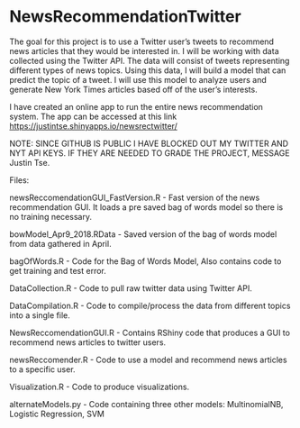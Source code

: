 # NewsRecommendationTwitter
The goal for this project is to use a Twitter user’s tweets to recommend news articles that they would be interested in. I will be working with data collected using the Twitter API. The data will consist of tweets representing different types of news topics. Using this data, I will build a model that can predict the topic of a tweet. I will use this model to analyze users and generate New York Times articles based off of the user’s interests.  

I have created an online app to run the entire news recommendation system. The app can be accessed at this link
https://justintse.shinyapps.io/newsrectwitter/

NOTE: SINCE GITHUB IS PUBLIC I HAVE BLOCKED OUT MY TWITTER AND NYT API KEYS. IF THEY ARE NEEDED TO GRADE THE PROJECT, MESSAGE Justin Tse. 

Files: 

newsReccomendationGUI_FastVersion.R - Fast version of the news recommendation GUI. It loads a pre saved bag of words model so there is no training necessary. 

bowModel_Apr9_2018.RData - Saved version of the bag of words model from data gathered in April. 

bagOfWords.R - Code for the Bag of Words Model, Also contains code to get training and test error.

DataCollection.R - Code to pull raw twitter data using Twitter API.

DataCompilation.R - Code to compile/process the data from different topics into a single file. 

NewsReccomendationGUI.R - Contains RShiny code that produces a GUI to recommend news articles to twitter users.

newsReccomender.R - Code to use a model and recommend news articles to a specific user.

Visualization.R - Code to produce visualizations. 

alternateModels.py - Code containing three other models: MultinomialNB, Logistic Regression, SVM
